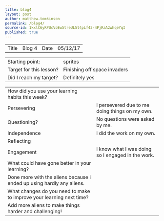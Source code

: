 ```yaml
---
title: blog4
layout: post
author: matthew.tomkinson
permalink: /blog4/
source-id: 1kxlC6yRPUcVoEw5treUL5t4pLf43-4PjRaA2whqeYqI
published: true
---
```

<table>
  <tr>
    <td>Title</td>
    <td>Blog 4</td>
    <td>Date</td>
    <td>05/12/17</td>
  </tr>
</table>


<table>
  <tr>
    <td>Starting point:</td>
    <td>sprites</td>
  </tr>
  <tr>
    <td>Target for this lesson?</td>
    <td>Finishing off space invaders</td>
  </tr>
  <tr>
    <td>Did I reach my target? </td>
    <td>Definitely yes</td>
  </tr>
</table>


<table>
  <tr>
    <td>How did you use your learning habits this week?</td>
    <td></td>
  </tr>
  <tr>
    <td>Persevering</td>
    <td>I persevered due to me doing things on my own.</td>
  </tr>
  <tr>
    <td>Questioning?</td>
    <td>No questions were asked by me.</td>
  </tr>
  <tr>
    <td>Independence</td>
    <td>I did the work on my own.</td>
  </tr>
  <tr>
    <td>Reflecting</td>
    <td></td>
  </tr>
  <tr>
    <td>Engagement</td>
    <td>I know what I was doing so I engaged in the work.</td>
  </tr>
  <tr>
    <td>What could have gone better in your learning?</td>
    <td></td>
  </tr>
  <tr>
    <td>Done more with the aliens because i ended up using hardly any aliens.</td>
    <td></td>
  </tr>
  <tr>
    <td>What changes do you need to make to improve your learning next time?</td>
    <td></td>
  </tr>
  <tr>
    <td>Add more aliens to make things harder and challenging!</td>
    <td></td>
  </tr>
</table>


